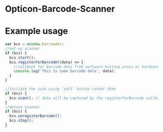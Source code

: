Opticon-Barcode-Scanner
=======================

# Example usage
```javascript
var bcs = window.barreader;
//set-up scanner
if (bcs) {
  bcs.start();
  bcs.registerForBarcode((data) => {
    //callback for barcode data from software buttonp press or hardware button press
    console.log('This is some barcode data', data);
  }
}

//Initiate the scan using 'soft' button rather than
if (bcs) {
  bcs.scan(); // data will be captured by the registerForBarcode callback
}
//detach scanner
if (bcs) {
  bcs.unregisterBarcode();
  bcs.stop();
}
```
